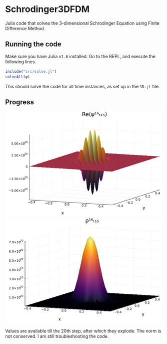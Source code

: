 # Schrodinger3DFDM
Julia code that solves the 3-dimensional Schrodinger Equation using Finite Difference Method.

## Running the code
Make sure you have Julia v`1.6` installed. Go to the REPL, and execute the following lines.

```julia
include("src/solve.jl")
solveAll(ψ)
```

This should solve the code for all time instances, as set up in the `1D.jl` file. 
## Progress
![](plot_92.png)
![](plot_100.png)

Values are available till the 20th step, after which they explode. The norm is not conserved. I am still troubleshooting the code.
